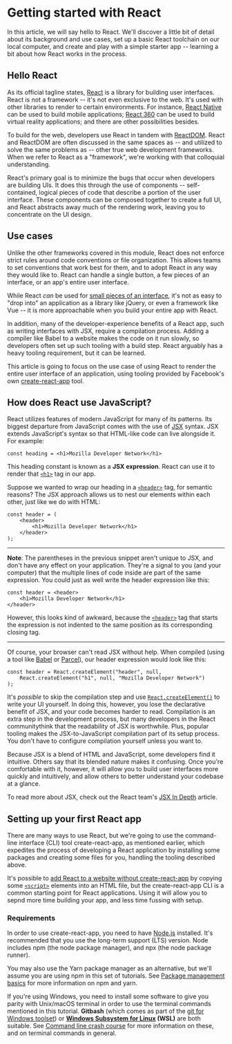 # Getting started with React

In this article, we will say hello to React. We'll discover a little bit of detail about its background and use cases, set up a basic React toolchain on our local computer, and create and play with a simple starter app -- learning a bit about how React works in the process.

## Hello React

As its official tagline states, [React](https://reactjs.org/) is a library for building user interfaces. React is not a framework -- it's not even exclusive to the web. It's used with other libraries to render to certain environments. For instance, [React Native](https://reactnative.dev/) can be used to build mobile applications; [React 360](https://opensource.fb.com/) can be used to build virtual reality applications; and there are other possibilities besides.

To build for the web, developers use React in tandem with [ReactDOM](https://reactjs.org/docs/react-dom.html). React and ReactDOM are often discussed in the same spaces as -- and utilized to solve the same problems as -- other true web development frameworks. When we refer to React as a "framework", we're working with that colloquial understanding.

React's primary goal is to minimize the bugs that occur when developers are building UIs. It does this through the use of components -- self-contained, logical pieces of code that describe a portion of the user interface. These components can be composed together to create a full UI, and React abstracts away much of the rendering work, leaving you to concentrate on the UI design.

## Use cases

Unlike the other frameworks covered in this module, React does not enforce strict rules around code conventions or file organization. This allows teams to set conventions that work best for them, and to adopt React in any way they would like to. React can handle a single button, a few pieces of an interface, or an app's entire user interface.

While React *can* be used for [small pieces of an interface](https://reactjs.org/docs/add-react-to-a-website.html), it's not as easy to "drop into" an application as a library like jQuery, or even a framework like Vue -- it is more approachable when you build your entire app with React.

In addition, many of the developer-experience benefits of a React app, such as writing interfaces with JSX, require a compilation process. Adding a compiler like Babel to a website makes the code on it run slowly, so developers often set up such tooling with a build step. React arguably has a heavy tooling requirement, but it can be learned.

This article is going to focus on the use case of using React to render the entire user interface of an application, using tooling provided by Facebook's own [create-react-app](https://create-react-app.dev/) tool.

## How does React use JavaScript?

React utilizes features of modern JavaScript for many of its patterns. Its biggest departure from JavaScript comes with the use of [JSX](https://reactjs.org/docs/introducing-jsx.html) syntax. JSX extends JavaScript's syntax so that HTML-like code can live alongside it. For example:
```
const heading = <h1>Mozilla Developer Network</h1>
```
This heading constant is known as a **JSX expression**. React can use it to render that [`<h1>`](https://developer.mozilla.org/en-US/docs/Web/HTML/Element/Heading_Elements) tag in our app.

Suppose we wanted to wrap our heading in a [`<header>`](https://developer.mozilla.org/en-US/docs/Web/HTML/Element/header) tag, for semantic reasons? The JSX approach allows us to nest our elements within each other, just like we do with HTML:
```
const header = (
    <header>
        <h1>Mozilla Developer Network</h1>
    </header>
);
```

<hr>

**Note**: The parentheses in the previous snippet aren't unique to JSX, and don't have any effect on your application. They're a signal to you (and your computer) that the multiple lines of code inside are part of the same expression. You could just as well write the header expression like this:
```
const header = <header>
    <h1>Mozilla Developer Network</h1>
</header>
```
However, this looks kind of awkward, because the [`<header>`](https://developer.mozilla.org/en-US/docs/Web/HTML/Element/header) tag that starts the expression is not indented to the same position as its corresponding closing tag.

<hr>

Of course, your browser can't read JSX without help. When compiled (using a tool like [Babel](https://babeljs.io/) or [Parcel](https://parceljs.org/)), our header expression would look like this:
```
const header = React.createElement("header", null,
    React.createElement("h1", null, "Mozilla Developer Network")
);
```
It's *possible* to skip the compilation step and use [`React.createElement()`](https://reactjs.org/docs/react-api.html#createelement) to write your UI yourself. In doing this, however, you lose the declarative benefit of JSX, and your code becomes harder to read. Compilation is an extra step in the development process, but many developers in the React communitythink that the readability of JSX is worthwhile. Plus, popular tooling makes the JSX-to-JavaScript compilation part of its setup process. You don't have to configure compilation yourself unless you want to.

Because JSX is a blend of HTML and JavaScript, some developers find it intuitive. Others say that its blended nature makes it confusing. Once you're comfortable with it, however, it will allow you to build user interfaces more quickly and intuitively, and allow others to better understand your codebase at a glance.

To read more about JSX, check out the React team's [JSX In Depth](https://reactjs.org/docs/jsx-in-depth.html) article.

## Setting up your first React app

There are many ways to use React, but we're going to use the command-line interface (CLI) tool create-react-app, as mentioned earlier, which expedites the process of developing a React application by installing some packages and creating some files for you, handling the tooling described above.

It's possible to [add React to a website without create-react-app](https://reactjs.org/docs/add-react-to-a-website.html) by copying some [`<script>`](https://developer.mozilla.org/en-US/docs/Web/HTML/Element/script) elements into an HTML file, but the create-react-app CLI is a common starting point for React applications. Using it will allow you to sepnd more time building your app, and less time fussing with setup.

### Requirements

In order to use create-react-app, you need to have [Node.js](https://nodejs.org/en/) installed. It's recommended that you use the long-term support (LTS) version. Node includes npm (the node package manager), and npx (the node package runner).

You may also use the Yarn package manager as an alternative, but we'll assume you are using npm in this set of tutorials. See [Package management basics](https://github.com/AndrewSRea/My_Learning_Port/tree/main/JavaScript/Tools_and_Testing/Client-side_Web_Dev_Tools/Package_Mgmt_Basics#package-management-basics) for more information on npm and yarn.

If you're using Windows, you need to install some software to give you parity with Unix/macOS terminal in order to use the terminal commands mentioned in this tutorial. **Gitbash** (which comes as part of the [git for Windows toolset](https://gitforwindows.org/)) or **[Windows Subsystem for Linux](https://docs.microsoft.com/en-us/windows/wsl/about) (WSL)** are both suitable. See [Command line crash course](https://github.com/AndrewSRea/My_Learning_Port/tree/main/JavaScript/Tools_and_Testing/Client-side_Web_Dev_Tools/Command_Line#command-line-crash-course) for more information on these, and on terminal commands in general.